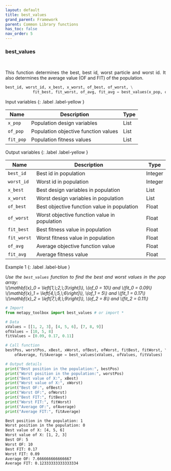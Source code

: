 ```yaml
---
layout: default
title: best_values
grand_parent: Framework
parent: Common Library functions
has_toc: false
nav_order: 5
---
```


<!--Don't delete ths script-->
<script src = "https://polyfill.io/v3/polyfill.min.js?features=es6"></script>
<script id = "MathJax-script" async src="https://cdn.jsdelivr.net/npm/mathjax@3/es5/tex-mml-chtml.js"></script>
<!--Don't delete ths script-->

<h3>best_values</h3>

<br>

<p align = "justify">
    This function determines the best, best id, worst particle and worst id. It also determines the average value (OF and FIT) of the population.
</p>

```python
best_id, worst_id, x_best, x_worst, of_best, of_worst, \
            fit_best, fit_worst, of_avg, fit_avg = best_values(x_pop, of_pop, fit_pop)
```

Input variables
{: .label .label-yellow }

<table style = "width:100%">
    <thead>
      <tr>
        <th>Name</th>
        <th>Description</th>
        <th>Type</th>
      </tr>
    </thead>
    <tr>
        <td><code>x_pop</code></td>
        <td>Population design variables</td>
        <td>List</td>
    </tr>
    <tr>
        <td><code>of_pop</code></td>
        <td>Population objective function values</td>
        <td>List</td>
    </tr>  
    <tr>
        <td><code>fit_pop</code></td>
        <td>Population fitness values</td>
        <td>List</td>
    </tr>  
</table>

Output variables
{: .label .label-yellow }

<table style = "width:100%">
    <thead>
      <tr>
        <th>Name</th>
        <th>Description</th>
        <th>Type</th>
      </tr>
    </thead>
    <tr>
        <td><code>best_id</code></td>
        <td>Best id in population</td>
        <td>Integer</td>
    </tr>
    <tr>
        <td><code>worst_id</code></td>
        <td>Worst id in population</td>
        <td>Integer</td>
    </tr>
    <tr>
        <td><code>x_best</code></td>
        <td>Best design variables in population</td>
        <td>List</td>
    </tr>
    <tr>
        <td><code>x_worst</code></td>
        <td>Worst design variables in population</td>
        <td>List</td>
    </tr>
    <tr>
        <td><code>of_best</code></td>
        <td>Best objective function value in population</td>
        <td>Float</td>
    </tr>
    <tr>
        <td><code>of_worst</code></td>
        <td>Worst objective function value in population</td>
        <td>Float</td>
    </tr>
    <tr>
        <td><code>fit_best</code></td>
        <td>Best fitness value in population</td>
        <td>Float</td>
    </tr>
    <tr>
        <td><code>fit_worst</code></td>
        <td>Worst fitness value in population</td>
        <td>Float</td>
    </tr>
    <tr>
        <td><code>of_avg</code></td>
        <td>Average objective function value</td>
        <td>Float</td>
    </tr>
    <tr>
        <td><code>fit_avg</code></td>
        <td>Average fitness value</td>
        <td>Float</td>
    </tr>
</table>

Example 1
{: .label .label-blue }

<p align = "justify">
  <i>
    Use the <code>best_values</code> function to find the best and worst values in the pop array:
    <br>
    \(\mathbf{x}_0 = \left[1,\;2,\;3\right]\), \(of_0 = 10\) and \(fit_0 = 0.09\)
    <br>
    \(\mathbf{x}_1 = \left[4,\;5,\;6\right]\), \(of_1 = 5\) and \(fit_1 = 0.17\)
    <br>
    \(\mathbf{x}_2 = \left[7,\;8,\;9\right]\), \(of_2 = 8\) and \(fit_2 = 0.11\)
  </i>
</p>

```python
# Import 
from metapy_toolbox import best_values # or import *

# Data
xValues = [[1, 2, 3], [4, 5, 6], [7, 8, 9]]
ofValues = [10, 5, 8]
fitValues = [0.09, 0.17, 0.11]

# Call function
bestPos, worstPos, xBest, xWorst, ofBest, ofWorst, fitBest, fitWorst, \
    ofAverage, fitAverage = best_values(xValues, ofValues, fitValues)

# Output details
print("Best position in the population:", bestPos)
print("Worst position in the population:", worstPos)
print("Best value of X:", xBest)
print("Worst value of X:", xWorst)
print("Best OF:", ofBest)
print("Worst OF:", ofWorst)
print("Best FIT:", fitBest)
print("Worst FIT:", fitWorst)
print("Average OF:", ofAverage)
print("Average FIT:", fitAverage)
```

```bash
Best position in the population: 1
Worst position in the population: 0
Best value of X: [4, 5, 6]
Worst value of X: [1, 2, 3]
Best OF: 5
Worst OF: 10
Best FIT: 0.17
Worst FIT: 0.09
Average OF: 7.666666666666667
Average FIT: 0.12333333333333334
```
